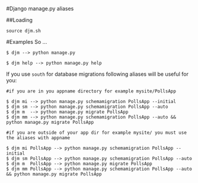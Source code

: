 #Django manage.py aliases

##Loading

    source djm.sh

#Examples
So ...

    $ djm --> python manage.py
    
    $ djm help --> python manage.py help

If you use `south` for database migrations following aliases will be useful for you:
    
    #if you are in you appname directory for example mysite/PollsApp
    
    $ djm mi --> python manage.py schemamigration PollsApp --initial
    $ djm sm --> python manage.py schemamigration PollsApp --auto
    $ djm m  --> python manage.py migrate PollsApp
    $ djm mm --> python manage.py schemamigration PollsApp --auto && python manage.py migrate PollsApp

    #if you are outside of your app dir for example mysite/ you must use the aliases with appname

    $ djm mi PollsApp --> python manage.py schemamigration PollsApp --initial
    $ djm sm PollsApp --> python manage.py schemamigration PollsApp --auto
    $ djm m  PollsApp --> python manage.py migrate PollsApp
    $ djm mm PollsApp --> python manage.py schemamigration PollsApp --auto && python manage.py migrate PollsApp
